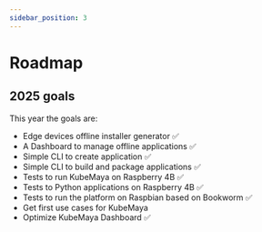 ```yaml
---
sidebar_position: 3
---
```


# Roadmap
## 2025 goals
This year the goals are:
- Edge devices offline installer generator ✅
- A Dashboard to manage offline applications ✅
- Simple CLI to create application ✅
- Simple CLI to build and package applications ✅
- Tests to run KubeMaya on Raspberry 4B ✅
- Tests to Python applications on Raspberry 4B ✅
- Tests to run the platform on Raspbian based on Bookworm ✅
- Get first use cases for KubeMaya
- Optimize KubeMaya Dashboard ✅
